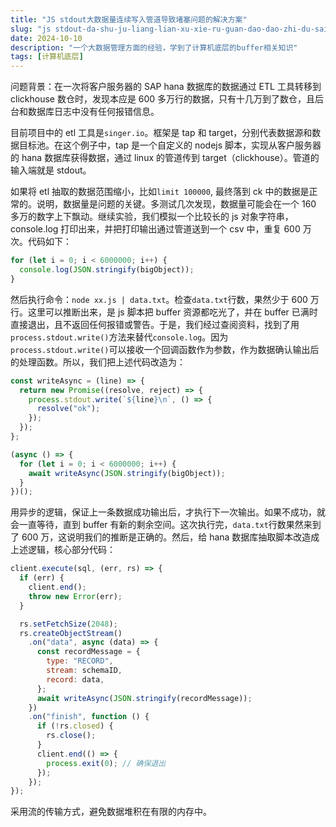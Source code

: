 ```yaml
---
title: "JS stdout大数据量连续写入管道导致堵塞问题的解决方案"
slug: "js stdout-da-shu-ju-liang-lian-xu-xie-ru-guan-dao-dao-zhi-du-sai-wen-ti-de-jie-jue-fang-an"
date: 2024-10-10
description: "一个大数据管理方面的经验，学到了计算机底层的buffer相关知识"
tags: [计算机底层]
---
```


问题背景：在一次将客户服务器的 SAP hana 数据库的数据通过 ETL 工具转移到 clickhouse 数仓时，发现本应是 600 多万行的数据，只有十几万到了数仓，且后台和数据库日志中没有任何报错信息。

<!-- truncate -->

目前项目中的 etl 工具是`singer.io`。框架是 tap 和 target，分别代表数据源和数据目标池。在这个例子中，tap 是一个自定义的 nodejs 脚本，实现从客户服务器的 hana 数据库获得数据，通过 linux 的管道传到 target（clickhouse）。管道的输入端就是 stdout。

如果将 etl 抽取的数据范围缩小，比如`limit 100000`, 最终落到 ck 中的数据是正常的。说明，数据量是问题的关键。多测试几次发现，数据量可能会在一个 160 多万的数字上下飘动。继续实验，我们模拟一个比较长的 js 对象字符串，console.log 打印出来，并把打印输出通过管道送到一个 csv 中，重复 600 万次。代码如下：

```js
for (let i = 0; i < 6000000; i++) {
  console.log(JSON.stringify(bigObject));
}
```

然后执行命令：`node xx.js | data.txt`。检查`data.txt`行数，果然少于 600 万行。这里可以推断出来，是 js 脚本把 buffer 资源都吃光了，并在 buffer 已满时直接退出，且不返回任何报错或警告。于是，我们经过查阅资料，找到了用`process.stdout.write()`方法来替代`console.log`。因为`process.stdout.write()`可以接收一个回调函数作为参数，作为数据确认输出后的处理函数。所以，我们把上述代码改造为：

```js
const writeAsync = (line) => {
  return new Promise((resolve, reject) => {
    process.stdout.write(`${line}\n`, () => {
      resolve("ok");
    });
  });
};

(async () => {
  for (let i = 0; i < 6000000; i++) {
    await writeAsync(JSON.stringify(bigObject));
  }
})();
```

用异步的逻辑，保证上一条数据成功输出后，才执行下一次输出。如果不成功，就会一直等待，直到 buffer 有新的剩余空间。这次执行完，`data.txt`行数果然来到了 600 万，这说明我们的推断是正确的。然后，给 hana 数据库抽取脚本改造成上述逻辑，核心部分代码：

```js
client.execute(sql, (err, rs) => {
  if (err) {
    client.end();
    throw new Error(err);
  }

  rs.setFetchSize(2048);
  rs.createObjectStream()
    .on("data", async (data) => {
      const recordMessage = {
        type: "RECORD",
        stream: schemaID,
        record: data,
      };
      await writeAsync(JSON.stringify(recordMessage));
    })
    .on("finish", function () {
      if (!rs.closed) {
        rs.close();
      }
      client.end(() => {
        process.exit(0); // 确保退出
      });
    });
});
```

采用流的传输方式，避免数据堆积在有限的内存中。
